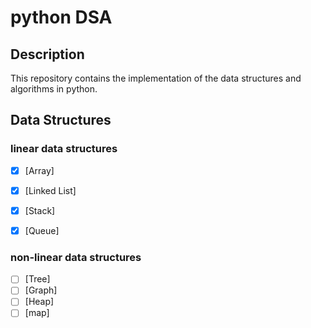 
# python  DSA

## Description

This repository contains the implementation of the data structures and algorithms in python.


## Data Structures

### linear data structures

- [x] [Array]
- [x] [Linked List]
- [x] [Stack]
- [x] [Queue]



### non-linear data structures

- [ ] [Tree]
- [ ] [Graph]
- [ ] [Heap]
- [ ] [map]
